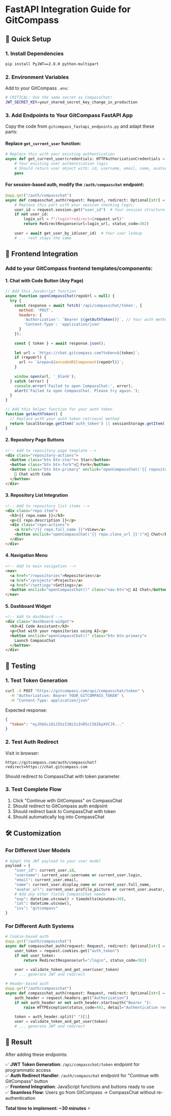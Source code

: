 # FastAPI Integration Guide for GitCompass

## 🚀 Quick Setup

### 1. Install Dependencies
```bash
pip install PyJWT==2.8.0 python-multipart
```

### 2. Environment Variables
Add to your GitCompass `.env`:
```bash
# CRITICAL: Use the same secret as CompassChat!
JWT_SECRET_KEY=your_shared_secret_key_change_in_production
```

### 3. Add Endpoints to Your GitCompass FastAPI App

Copy the code from `gitcompass_fastapi_endpoints.py` and adapt these parts:

#### Replace `get_current_user` function:
```python
# Replace this with your existing authentication
async def get_current_user(credentials: HTTPAuthorizationCredentials = Depends(security)):
    # Your existing user authentication logic
    # Should return user object with: id, username, email, name, avatar_url
    pass
```

#### For session-based auth, modify the `/auth/compasschat` endpoint:
```python
@app.get("/auth/compasschat")
async def compasschat_auth(request: Request, redirect: Optional[str] = None):
    # Replace this part with your session checking logic:
    user_id = request.session.get("user_id")  # Your session structure
    if not user_id:
        login_url = f"/login?redirect={request.url}"
        return RedirectResponse(url=login_url, status_code=302)
    
    user = await get_user_by_id(user_id)  # Your user lookup
    # ... rest stays the same
```

## 🎯 Frontend Integration

### Add to your GitCompass frontend templates/components:

#### 1. Chat with Code Button (Any Page)
```javascript
// Add this JavaScript function
async function openCompassChat(repoUrl = null) {
  try {
    const response = await fetch('/api/compasschat/token', {
      method: 'POST',
      headers: {
        'Authorization': `Bearer ${getAuthToken()}`, // Your auth method
        'Content-Type': 'application/json'
      }
    });
    
    const { token } = await response.json();
    
    let url = `https://chat.gitcompass.com?token=${token}`;
    if (repoUrl) {
      url += `&repo=${encodeURIComponent(repoUrl)}`;
    }
    
    window.open(url, '_blank');
  } catch (error) {
    console.error('Failed to open CompassChat:', error);
    alert('Failed to open CompassChat. Please try again.');
  }
}

// Add this helper function for your auth token
function getAuthToken() {
  // Replace with your auth token retrieval method
  return localStorage.getItem('auth_token') || sessionStorage.getItem('token');
}
```

#### 2. Repository Page Buttons
```html
<!-- Add to repository page template -->
<div class="repository-actions">
  <button class="btn btn-star">⭐ Star</button>
  <button class="btn btn-fork">🍴 Fork</button>
  <button class="btn btn-primary" onclick="openCompassChat('{{ repository.clone_url }}')">
    💬 Chat with Code
  </button>
</div>
```

#### 3. Repository List Integration
```html
<!-- Add to repository list items -->
<div class="repo-item">
  <h3>{{ repo.name }}</h3>
  <p>{{ repo.description }}</p>
  <div class="repo-actions">
    <a href="/{{ repo.full_name }}">View</a>
    <button onclick="openCompassChat('{{ repo.clone_url }}')">💬 Chat</button>
  </div>
</div>
```

#### 4. Navigation Menu
```html
<!-- Add to main navigation -->
<nav>
  <a href="/repositories">Repositories</a>
  <a href="/projects">Projects</a>
  <a href="/settings">Settings</a>
  <button onclick="openCompassChat()" class="nav-btn">💬 AI Chat</button>
</nav>
```

#### 5. Dashboard Widget
```html
<!-- Add to dashboard -->
<div class="dashboard-widget">
  <h3>AI Code Assistant</h3>
  <p>Chat with your repositories using AI</p>
  <button onclick="openCompassChat()" class="btn btn-primary">
    Launch CompassChat
  </button>
</div>
```

## 🔧 Testing

### 1. Test Token Generation
```bash
curl -X POST "https://gitcompass.com/api/compasschat/token" \
  -H "Authorization: Bearer YOUR_GITCOMPASS_TOKEN" \
  -H "Content-Type: application/json"
```

Expected response:
```json
{
  "token": "eyJhbGciOiJIUzI1NiIsInR5cCI6IkpXVCJ9..."
}
```

### 2. Test Auth Redirect
Visit in browser:
```
https://gitcompass.com/auth/compasschat?redirect=https://chat.gitcompass.com
```

Should redirect to CompassChat with token parameter.

### 3. Test Complete Flow
1. Click "Continue with GitCompass" on CompassChat
2. Should redirect to GitCompass auth endpoint
3. Should redirect back to CompassChat with token
4. Should automatically log into CompassChat

## 🛠️ Customization

### For Different User Models
```python
# Adapt the JWT payload to your user model
payload = {
    "user_id": current_user.id,
    "username": current_user.username or current_user.login,
    "email": current_user.email,
    "name": current_user.display_name or current_user.full_name,
    "avatar_url": current_user.profile_picture or current_user.avatar,
    # Add any other fields CompassChat needs
    "exp": datetime.utcnow() + timedelta(minutes=30),
    "iat": datetime.utcnow(),
    "iss": "gitcompass"
}
```

### For Different Auth Systems
```python
# Cookie-based auth
@app.get("/auth/compasschat")
async def compasschat_auth(request: Request, redirect: Optional[str] = None):
    user_token = request.cookies.get("auth_token")
    if not user_token:
        return RedirectResponse(url="/login", status_code=302)
    
    user = validate_token_and_get_user(user_token)
    # ... generate JWT and redirect

# Header-based auth
@app.get("/auth/compasschat")
async def compasschat_auth(request: Request, redirect: Optional[str] = None):
    auth_header = request.headers.get("Authorization")
    if not auth_header or not auth_header.startswith("Bearer "):
        raise HTTPException(status_code=401, detail="Authentication required")
    
    token = auth_header.split(" ")[1]
    user = validate_token_and_get_user(token)
    # ... generate JWT and redirect
```

## 🎉 Result

After adding these endpoints:

✅ **JWT Token Generation**: `/api/compasschat/token` endpoint for programmatic access  
✅ **Auth Redirect Handler**: `/auth/compasschat` endpoint for "Continue with GitCompass" button  
✅ **Frontend Integration**: JavaScript functions and buttons ready to use  
✅ **Seamless Flow**: Users go from GitCompass → CompassChat without re-authentication  

**Total time to implement: ~30 minutes** ⚡

